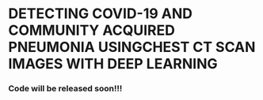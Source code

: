 # DETECTING COVID-19 AND COMMUNITY ACQUIRED PNEUMONIA USINGCHEST CT SCAN IMAGES WITH DEEP LEARNING



### Code will be released soon!!!
